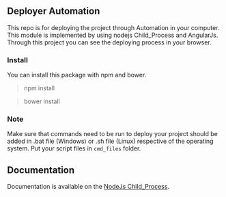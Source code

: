 ## Deployer Automation
This repo is for deploying the project through Automation in your computer. This module is implemented by using nodejs Child_Process and AngularJs. Through this project you can see the deploying process in your browser.

### Install
You can install this package with npm and bower.

> npm install


> bower install


### Note
Make sure that commands need to be run to deploy your project should be added in .bat file (Windows) or .sh file (Linux) respective of the operating system. Put your script files in `cmd_files` folder.

## Documentation

Documentation is available on the [NodeJs Child_Process](https://nodejs.org/api/child_process.html "Child_Process Documentation").
